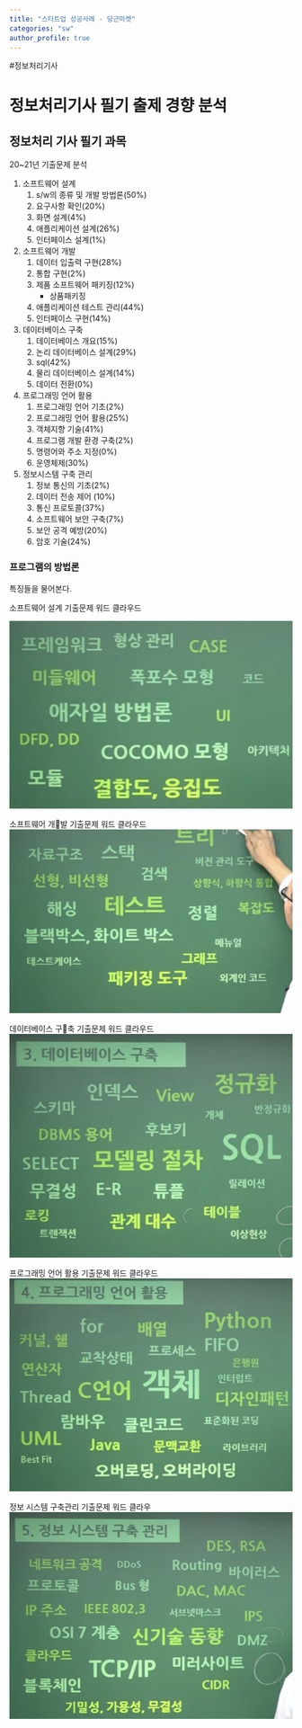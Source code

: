 ```yaml
---
title: "스타트업 성공사례 - 당근마켓"
categories: "sw"
author_profile: true
---
```

#정보처리기사

# 정보처리기사 필기 출제 경향 분석

## 정보처리 기사 필기 과목
20~21년 기출문제 분석
1. 소프트웨어 설계
	1. s/w의 종류 및 개발 방법론(50%)
	2. 요구사항 확인(20%)
	3. 화면 설계(4%)
	4. 애플리케이션 설계(26%)
	5. 인터페이스 설계(1%)
2. 소프트웨어 개발
	1. 데이터 입출력 구현(28%)
	2. 통합 구현(2%)
	3. 제품 소프트웨어 패키징(12%)
		* 상품패키징
	4. 애플리케이션 테스트 관리(44%)
	5. 인터페이스 구현(14%)
3. 데이터베이스 구축
	1. 데이터베이스 개요(15%)
	2. 논리 데이터베이스 설계(29%)
	3. sql(42%)
	4. 물리 데이터베이스 설계(14%)
	5. 데이터 전환(0%)
4. 프로그래밍 언어 활용
	1. 프로그래밍 언어 기초(2%)
	2. 프로그래밍 언어 활용(25%)
	3. 객체지향 기술(41%)
	4. 프로그램 개발 환경 구축(2%)
	5. 명령어와 주소 지정(0%)
	6. 운영체제(30%)
5. 정보시스템 구축 관리
	1. 정보 통신의 기초(2%)
	2. 데이터 전송 제어 (10%)
	3. 통신 프로토콜(37%)
	4. 소프트웨어 보안 구축(7%)
	5. 보안 공격 예방(20%)
	6. 암호 기술(24%)


### 프로그램의 방법론
특징들을 물어본다.


소프트웨어 설계 기출문제 워드 클라우드

![images](/assets/images/sw-design.jpeg)


소프트웨어 개발 기출문제 워드 클라우드
![images](/assets/images/sw_dev.jpeg)

데이터베이스 구축 기출문제 워드 클라우드
![images](/assets/images/db_dev.jpeg)

프로그래밍 언어 활용 기출문제 워드 클라우드
![images](/assets/images/languages.jpeg)

정보 시스템 구축관리 기출문제 워드 클라우
![images](/assets/images/system_design.jpeg)